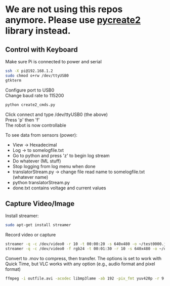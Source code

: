 # We are not using this repos anymore. Please use [pycreate2](https://github.com/parallel-ml/pycreate2) library instead.


## Control with Keyboard
Make sure Pi is connected to power and serial  

```bash
ssh -X pi@192.168.1.2 
sudo chmod o+rw /dev/ttyUSB0  
gtkterm
```

Configure port to USB0  
Change baud rate to 115200  

```bash
python create2_cmds.py  
```

Click connect and type /dev/ttyUSB0 (the above)  
Press 'p' then 'f'  
The robot is now controllable  

To see data from sensors (power):
 - View -> Hexadecimal  
 - Log -> to somelogfile.txt  
 - Go to python and press 'z' to begin log stream  
 - Do whatever (ML stuff)  
 - Stop logging from log menu when done  
 - translatorStream.py -> change file read name to somelogfile.txt (whatever name)  
 - python translatorStream.py  
 - done.txt contains voltage and current values  


## Capture Video/Image
Install streamer:
```bash
sudo apt-get install streamer
```

Record video or capture 
```bash
streamer -q -c /dev/video0 -r 10 -t 00:00:20 -s 640x480 -o ~/test0000.jpeg
streamer -q -c /dev/video0 -f rgb24 -t 00:01:30 -r 10 -s 640x480 -o ~/outfile.avi
```

Convert to .mov to compress, then transfer. The options is set to work with Quick Time, but VLC works with any option (e.g., audio format and pixel format)
```bash
ffmpeg -i outfile.avi -acodec libmp3lame -ab 192 -pix_fmt yuv420p -r 9 output.mov
```
